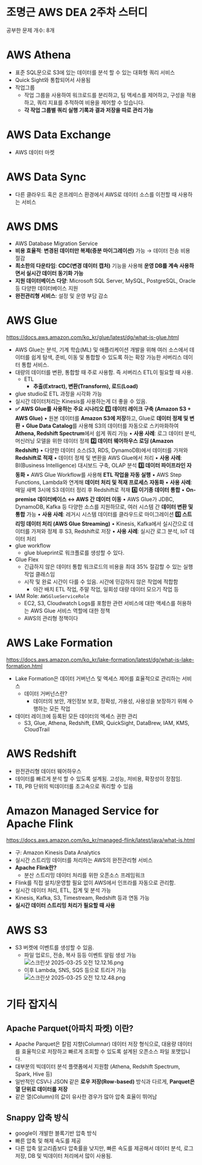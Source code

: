 # 조명근 AWS DEA 2주차 스터디

공부한 문제 개수: 8개

# AWS Athena

- 표준 SQL문으로 S3에 있는 데이터를 분석 할 수 있는 대화형 쿼리 서비스
- Quick Sight와 통합되어서 사용됨
- 작업그룹
  - 작업 그룹을 사용하여 워크로드를 분리하고, 팀 액세스를 제어하고, 구성을 적용하고, 쿼리 지표를 추적하여 비용을 제어할 수 있습니다.
  - **각 작업 그룹별 쿼리 실행 기록과 결과 저장을 따로 관리 가능**

# AWS Data Exchange

- AWS 데이터 마켓

# AWS Data Sync

- 다른 클라우드 혹은 온프레미스 환경에서 AWS로 데이터 소스를 이전할 때 사용하는 서비스

# AWS DMS

- AWS Database Migration Service
- **비용 효율적**: **변경된 데이터만 복제(증분 마이그레이션)** 가능 → 데이터 전송 비용 절감
- **최소한의 다운타임**: **CDC(변경 데이터 캡처)** 기능을 사용해 **운영 DB를 계속 사용하면서 실시간 데이터 동기화 가능**
- **지원 데이터베이스 다양**: Microsoft SQL Server, MySQL, PostgreSQL, Oracle 등 다양한 데이터베이스 지원
- **완전관리형 서비스**: 설정 및 운영 부담 감소

# AWS Glue

https://docs.aws.amazon.com/ko_kr/glue/latest/dg/what-is-glue.html

- AWS Glue는 분석, 기계 학습(ML) 및 애플리케이션 개발을 위해 여러 소스에서 데이터를 쉽게 탐색, 준비, 이동 및 통합할 수 있도록 하는 확장 가능한 서버리스 데이터 통합 서비스.
- 대량의 데이터를 변환, 통합할 때 주로 사용함. 즉 서버리스 ETL이 필요할 때 사용.
  - ETL
    - **추출(Extract), 변환(Transform), 로드(Load)**
- glue studio로 ETL 과정을 시각화 가능
- 실시간 데이터처리는 Kinesis를 사용하는게 더 좋을 수 있음.
- **✅ AWS Glue를 사용하는 주요 시나리오**
  **1️⃣ 데이터 레이크 구축 (Amazon S3 + AWS Glue)**
  • 원본 데이터를 **Amazon S3에 저장**하고, Glue로 **데이터 정제 및 변환**
  • **Glue Data Catalog**를 사용해 S3의 데이터를 자동으로 스키마화하여 **Athena, Redshift Spectrum**에서 쉽게 쿼리 가능
  • **사용 사례**: 로그 데이터 분석, 머신러닝 모델을 위한 데이터 정제
  **2️⃣ 데이터 웨어하우스 로딩 (Amazon Redshift)**
  • 다양한 데이터 소스(S3, RDS, DynamoDB)에서 데이터를 가져와 **Redshift로 적재**
  • 데이터 정제 및 변환을 AWS Glue에서 처리
  • **사용 사례**: BI(Business Intelligence) 대시보드 구축, OLAP 분석
  **3️⃣ 데이터 파이프라인 자동화**
  • AWS Glue Workflow를 사용해 **ETL 작업을 자동 실행**
  • AWS Step Functions, Lambda와 연계해 **데이터 처리 및 적재 프로세스 자동화**
  • **사용 사례**: 매일 새벽 3시에 S3 데이터 정리 후 Redshift로 적재
  **4️⃣ 이기종 데이터 통합**
  • **On-premise 데이터베이스 ↔ AWS 간 데이터 이동**
  • AWS Glue가 JDBC, DynamoDB, Kafka 등 다양한 소스를 지원하므로, 여러 시스템 간 **데이터 변환 및 통합** 가능
  • **사용 사례**: 레거시 시스템 데이터를 클라우드로 마이그레이션
  **5️⃣ 스트리밍 데이터 처리 (AWS Glue Streaming)**
  • Kinesis, Kafka에서 실시간으로 데이터를 가져와 정제 후 S3, Redshift로 저장
  • **사용 사례**: 실시간 로그 분석, IoT 데이터 처리
- glue workflow
  - glue blueprint로 워크플로를 생성할 수 있다.
- Glue Flex
  - 긴급하지 않은 데이터 통합 워크로드의 비용을 최대 35% 절감할 수 있는 실행 작업 클래스임
  - 시작 및 완료 시간이 다를 수 있음. 시간에 민감하지 않은 작업에 적합함
    - 야간 배치 ETL 작업, 주말 작업, 일회성 대량 데이터 모으기 작업 등
- IAM Role: `AWSGlueServiceRole`
  - EC2, S3, Cloudwatch Logs를 포함한 관련 서비스에 대한 액세스를 허용하는 AWS Glue 서비스 역할에 대한 정책
  - AWS의 관리형 정책이다

# AWS Lake Formation

https://docs.aws.amazon.com/ko_kr/lake-formation/latest/dg/what-is-lake-formation.html

- Lake Formation은 데이터 거버넌스 및 엑세스 제어를 효율적으로 관리하는 서비스
  - 데이터 거버넌스란?
    - 데이터의 보안, 개인정보 보호, 정확성, 가용성, 사용성을 보장하기 위해 수행하는 모든 작업
- 데이터 레이크에 등록된 모든 데이터의 엑세스 권한 관리
  - S3, Glue, Athena, Redshift, EMR, QuickSight, DataBrew, IAM, KMS, CloudTrail

# AWS Redshift

- 완전관리형 데이터 웨어하우스
- 데이터를 빠르게 분석 할 수 있도록 설계됨. 고성능, 저비용, 확장성이 장점임.
- TB, PB 단위의 빅데이터를 초고속으로 쿼리할 수 있음

# Amazon Managed Service for Apache Flink

https://docs.aws.amazon.com/ko_kr/managed-flink/latest/java/what-is.html

- 구: Amazon Kinesis Data Analytics
- 실시간 스트리밍 데이터를 처리하는 AWS의 완전관리형 서비스
- **Apache Flink란?**
  - 분산 스트리밍 데이터 처리를 위한 오픈소스 프레임워크
- Flink를 직접 설치/운영할 필요 없이 AWS에서 인프라를 자동으로 관리함.
- 실시간 데이터 처리, ETL, 집계 및 분석 가능
- Kinesis, Kafka, S3, Timestream, Redshift 등과 연동 가능
- **실시간 데이터 스트리밍 처리가 필요할 때 사용**

# AWS S3

- S3 버켓에 이벤트를 생성할 수 있음.
  - 파일 업로드, 전송, 복사 등등 이벤트 알림 생성 가능
    ![스크린샷 2025-03-25 오전 12.12.16.png](attachment:d6d1d973-581b-4a0f-8b2c-1287f4c53041:스크린샷_2025-03-25_오전_12.12.16.png)
  - 이후 Lambda, SNS, SQS 등으로 트리거 가능
    ![스크린샷 2025-03-25 오전 12.12.48.png](attachment:504363fe-bf70-4bf3-a0d8-d446bc4d1765:스크린샷_2025-03-25_오전_12.12.48.png)

# 기타 잡지식

## Apache Parquet(아파치 파켓) 이란?

- Apache Parquet은 칼럼 지향(Columnar) 데이터 저장 형식으로, 대용량 데이터를 효율적으로 저장하고 빠르게 조회할 수 있도록 설계된 오픈소스 파일 포맷입니다.
- 대부분의 빅데이터 분석 플랫폼에서 지원함 (Athena, Redshift Spectrum, Spark, Hive 등)
- 일반적인 CSV나 JSON 같은 **로우 저장(Row-based)** 방식과 다르게, **Parquet은 열 단위로 데이터를 저장**
- 같은 열(Column)의 값이 유사한 경우가 많아 압축 효율이 뛰어남

## Snappy 압축 방식

- google이 개발한 블록기반 압축 방식
- 빠른 압축 및 해제 속도를 제공
- 다른 압축 알고리즘보다 압축률을 낮지만, 빠른 속도를 제공해서 데이터 분석, 로그 저장, DB 및 빅데이터 처리에서 많이 사용됨.
